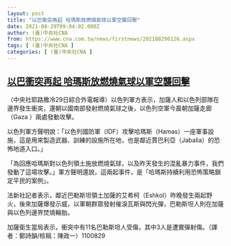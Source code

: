 ```yaml
---
layout: post
title: "以巴衝突再起 哈瑪斯放燃燒氣球以軍空襲回擊"
date: 2021-08-29T09:04:02.000Z
author: (臺)中央社CNA
from: https://www.cna.com.tw/news/firstnews/202108290126.aspx
tags: [ (臺)中央社CNA ]
categories: [ (臺)中央社CNA ]
---
```

<!--1630227842000-->
[以巴衝突再起 哈瑪斯放燃燒氣球以軍空襲回擊](https://www.cna.com.tw/news/firstnews/202108290126.aspx)
------

<div>
<div></div><div class="paragraph"><p>（中央社耶路撒冷29日綜合外電報導）以色列軍方表示，加薩人和以色列部隊在邊界發生衝突，還朝以國南部發射燃燒氣球之後，以色列空軍今晨朝加薩走廊（Gaza ）兩處發動攻擊。</p><p>以色列軍方聲明說：「以色列國防軍（IDF）攻擊哈瑪斯（Hamas）一座軍事設施，這是用來製造武器、訓練的設施所在地，也是鄰近賈巴利亞（Jabalia）的恐怖地道入口。」</p><p>「為回應哈瑪斯對以色列領土施放燃燒氣球，以及昨天發生的混亂暴力事件，我們發動了這場攻擊。」軍方聲明還說，這兩起事件，是「哈瑪斯持續利用恐怖策略鎖定平民的案例」。</p><p>法新社記者表示，鄰近巴勒斯坦領土加薩的艾希柯（Eshkol）昨晚發生兩起野火，後來加薩爆發示威，以軍朝群眾發射催淚瓦斯與閃光彈，巴勒斯坦人則在加薩與以色列邊界焚燒輪胎。</p><p>加薩衛生當局表示，衝突中有11名巴勒斯坦人受傷，其中3人是遭實彈射傷。（譯者：鄭詩韻/核稿：陳政一）1100829</p></div>
</div>
